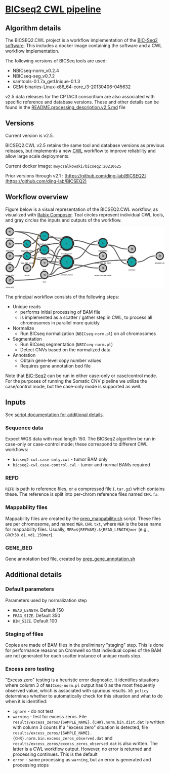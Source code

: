 # [BICseq2 CWL pipeline](https://github.com/mwyczalkowski/BICSEQ2.git)

## Algorithm details

The BICSEQ2.CWL project is a workflow implementation of the [BIC-Seq2
software](http://compbio.med.harvard.edu/BIC-seq/). This includes a docker image
containing the software and a CWL workflow implementation.

The following versions of BICSeq tools are used:
  * NBICseq-norm_v0.2.4
  * NBICseq-seg_v0.7.2
  * samtools-0.1.7a_getUnique-0.1.3
  * GEM-binaries-Linux-x86_64-core_i3-20130406-045632

v2.5 data releases for the CPTAC3 consoritium are also associated with specific
reference and database versions.  These and other details can be found in the
[README.processing_description.v2.5.md](doc/README.processing_description.v2.5.md)
file

## Versions

Current version is v2.5.

BICSEQ2.CWL v2.5 retains the same tool and database versions as previous releases, but
implements a new [CWL](https://www.commonwl.org/user_guide/index.html) workflow
to improve reliability and allow large scale deployments.

Current docker image: `mwyczalkowski/bicseq2:20210625`

Prior versions through v2.1 : [https://github.com/ding-lab/BICSEQ2](https://github.com/ding-lab/BICSEQ2)

## Workflow overview

Figure below is a visual representation of the BICSEQ2.CWL workflow, as visualized with [Rabix Composer](http://docs.rabix.io/rabix-composer-home).
Teal circles represent individual CWL tools, and gray circles the inputs and outputs of the workflow.

![BICSEQ2.CWL Case/Control workflow visualization](doc/bicseq2-cwl.case-control.cwl.png)

The principal workflow consists of the following steps:
* Unique reads
  * performs initial processing of BAM file
  * is implemented as a scatter / gather step in CWL, to process all chromosomes in parallel more quickly
* Normalize
  * Run BICseq normalization (`NBICseq-norm.pl`) on all chromosomes
* Segmentation
  * Run BICseq segmentation (`NBICseq-norm.pl`) 
  * Detect CNVs based on the normalized data
* Annotation
  * Obtain gene-level copy number values 
  * Requires gene annotation bed file

Note that [BIC-Seq2](http://compbio.med.harvard.edu/BIC-seq/) can be run in either case-only or case/control mode.
For the purposes of running the Somatic CNV pipeline we utilize the case/control mode, but the case-only mode
is supported as well.

## Inputs

See [script documentation for additional details](https://github.com/mwyczalkowski/BICSEQ2.CWL/tree/master/src).

### Sequence data
Expect WGS data with read length 150.  The BICSeq2 algorithm be run in case-only or case-control mode;
these correspond to different CWL workflows:
* `bicseq2-cwl.case-only.cwl` - tumor BAM only
* `bicseq2-cwl.case-control.cwl` - tumor and normal BAMs required

### REFD
`REFD` is path to reference files, or a compressed file (`.tar.gz`) which contains these.
The reference is split into per-chrom reference files named `CHR.fa`.  

### Mappability files
Mappability files are created by the
[prep_mappability.sh](https://github.com/mwyczalkowski/BICSEQ2.CWL/blob/master/src/prep_mappability.sh)
script.  These files are per chromosome, and named `MER.CHR.txt`, where `MER`
is the base name for mappability files.  Usually,
`MER=${REFNAM}.${READ_LENGTH}mer` (e.g., `GRCh38.d1.vd1.150mer`).

### GENE_BED
Gene annotation bed file, created by [prep_gene_annotation.sh](https://github.com/mwyczalkowski/BICSEQ2.CWL/blob/master/src/prep_gene_annotation.sh) 

## Additional details

### Default parameters
Parameters used by normalization step
* `READ_LENGTH`.  Default 150
* `FRAG_SIZE`.  Default 350
* `BIN_SIZE`.  Default 100

### Staging of files
Copies are made of BAM files in the preliminary "staging" step.  This is done for performance reasons on 
Cromwell so that individual copies of the BAM are not generated for each scatter instance of unique reads step.

### Excess zero testing

"Excess zero" testing is a heuristic error diagnostic.  It identifies situations where column 3 of `NBICseq-norm.pl` output
has 0 as the most frequently observed value, which is associated with spurious results. `X0_policy` determines whether to automatically
check for this situation and what to do when it is identified:
*  `ignore` - do not test
*  `warning` - test for excess zeros.  File `results/excess_zeros/{SAMPLE_NAME}.{CHR}.norm.bin.dist.dat` is written with column 3 counts
      If a "excess zero" situation is detected, file `results/excess_zeros/{SAMPLE_NAME}.{CHR}.norm.bin.excess_zeros_observed.dat` and
      `results/excess_zeros/excess_zeros_observed.dat` is also written.  The latter is a CWL workflow output.
      However, no error is returned and processing continues.  This is the default
*  `error` - same processing as `warning`, but an error is generated and processing stops



